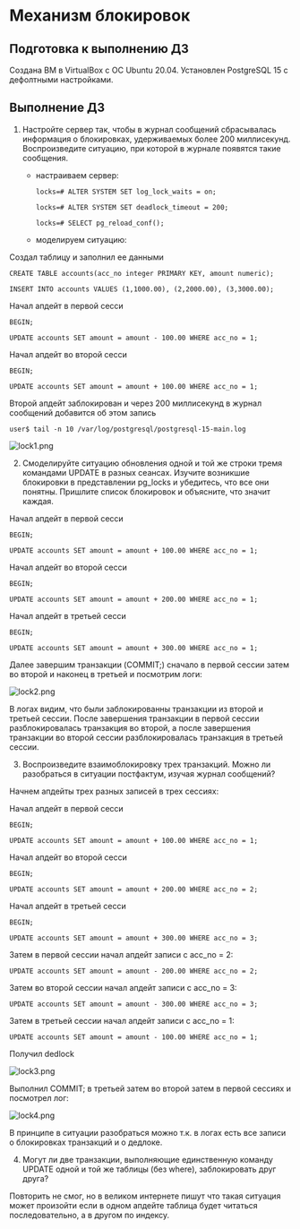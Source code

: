 # Механизм блокировок

## Подготовка к выполнению ДЗ
Создана ВМ в VirtualBox с ОС Ubuntu 20.04. Установлен PostgreSQL 15 с дефолтными настройками.

## Выполнение ДЗ

1. Настройте сервер так, чтобы в журнал сообщений сбрасывалась информация о блокировках, удерживаемых более 200 миллисекунд. Воспроизведите ситуацию, при которой в журнале появятся такие сообщения.
    * настраиваем сервер:
	
      ```locks=# ALTER SYSTEM SET log_lock_waits = on;```
	  
	  ```locks=# ALTER SYSTEM SET deadlock_timeout = 200;```
	  
	  ```locks=# SELECT pg_reload_conf();```
	
    * моделируем ситуацию:

Создал таблицу и заполнил ее данными

```CREATE TABLE accounts(acc_no integer PRIMARY KEY, amount numeric);```

```INSERT INTO accounts VALUES (1,1000.00), (2,2000.00), (3,3000.00);```

Начал апдейт в первой сесси

```BEGIN;```

```UPDATE accounts SET amount = amount - 100.00 WHERE acc_no = 1;```
   
Начал апдейт во второй сесси

```BEGIN;```

```UPDATE accounts SET amount = amount + 100.00 WHERE acc_no = 1;```
   
Второй апдейт заблокирован и через 200 миллисекунд в журнал сообщений добавится об этом запись

```user$ tail -n 10 /var/log/postgresql/postgresql-15-main.log```

<img src="/HW07/xxx/1.PNG" alt="lock1.png" /> 


2. Смоделируйте ситуацию обновления одной и той же строки тремя командами UPDATE в разных сеансах. Изучите возникшие блокировки в представлении pg_locks и убедитесь, что все они понятны. Пришлите список блокировок и объясните, что значит каждая.

Начал апдейт в первой сесси

```BEGIN;```

```UPDATE accounts SET amount = amount + 100.00 WHERE acc_no = 1;```
   
Начал апдейт во второй сесси

```BEGIN;```

```UPDATE accounts SET amount = amount + 200.00 WHERE acc_no = 1;```

Начал апдейт в третьей сесси

```BEGIN;```

```UPDATE accounts SET amount = amount + 300.00 WHERE acc_no = 1;```

Далее завершим транзакции (COMMIT;) сначало в первой сессии затем во второй и наконец в третьей и посмотрим логи:

<img src="/HW07/xxx/2.png" alt="lock2.png" />

В логах видим, что были заблокированны транзакции из второй и третьей сессии. После завершения транзакции в первой сессии разблокировалась транзакция во второй, а после завершения транзакции во второй сессии разблокировалась транзакция в третьей сессии.

3. Воспроизведите взаимоблокировку трех транзакций. Можно ли разобраться в ситуации постфактум, изучая журнал сообщений?

Начнем апдейты трех разных записей в трех сессиях:

Начал апдейт в первой сесси

```BEGIN;```

```UPDATE accounts SET amount = amount + 100.00 WHERE acc_no = 1;```
   
Начал апдейт во второй сесси

```BEGIN;```

```UPDATE accounts SET amount = amount + 200.00 WHERE acc_no = 2;```

Начал апдейт в третьей сесси

```BEGIN;```

```UPDATE accounts SET amount = amount + 300.00 WHERE acc_no = 3;```

Затем в первой сессии начал апдейт записи с acc_no = 2:

```UPDATE accounts SET amount = amount - 200.00 WHERE acc_no = 2;```

Затем во второй сессии начал апдейт записи с acc_no = 3:

```UPDATE accounts SET amount = amount - 300.00 WHERE acc_no = 3;```

Затем в третьей сессии начал апдейт записи с acc_no = 1:

```UPDATE accounts SET amount = amount - 100.00 WHERE acc_no = 1;```

Получил dedlock

<img src="/HW07/xxx/3.png" alt="lock3.png" />

Выполнил COMMIT; в третьей затем во второй затем в первой сессиях и посмотрел лог:

<img src="/HW07/xxx/4.png" alt="lock4.png" />

В принципе в ситуации разобраться можно т.к. в логах есть все записи о блокировках транзакций и о дедлоке.

4. Могут ли две транзакции, выполняющие единственную команду UPDATE одной и той же таблицы (без where), заблокировать друг друга?

Повторить не смог, но в великом интернете пишут что такая ситуация может произойти если в одном апдейте таблица будет читаться последовательно, а в другом по индексу.
